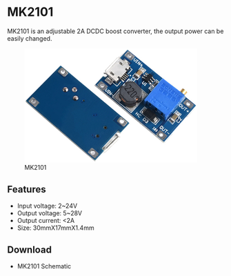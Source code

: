 # MK2101

MK2101 is an adjustable 2A DCDC boost converter, the output power can be easily changed.

<figure>
  <img src="assets/e4335618ad6d1bfaf080b4d75db9342b17c68d6d.PNG" width="400" />
  <figcaption>MK2101</figcaption>
</figure>


## Features

- Input voltage: 2~24V
- Output voltage: 5~28V
- Output current: <2A
- Size: 30mmX17mmX1.4mm

## Download

- MK2101 Schematic